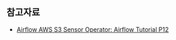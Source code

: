 



## 참고자료 ##

* [Airflow AWS S3 Sensor Operator: Airflow Tutorial P12](https://www.youtube.com/watch?v=vuxrhipJMCk&list=PLwFJcsJ61oujAqYpMp1kdUBcPG0sE0QMT&index=13)
